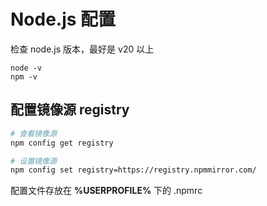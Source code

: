 # Node.js 配置

检查 node.js 版本，最好是 v20 以上

```
node -v
npm -v
```



## 配置镜像源 registry

```bash
# 查看镜像源
npm config get registry

# 设置镜像源
npm config set registry=https://registry.npmmirror.com/
```

配置文件存放在 **%USERPROFILE%** 下的 .npmrc